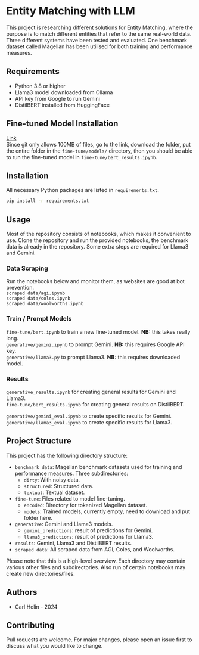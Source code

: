# Entity Matching with LLM

This project is researching different solutions for Entity Matching, where the purpose is to match different entities that refer to the same real-world data. Three different systems have been tested and evaluated. One benchmark dataset called Magellan has been utilised for both training and performance measures.

## Requirements

- Python 3.8 or higher
- Llama3 model downloaded from Ollama
- API key from Google to run Gemini
- DistilBERT installed from HuggingFace

## Fine-tuned Model Installation

[Link](https://drive.google.com/drive/folders/1ZvDsY_5Ot0U8rd1DjiWkZdLfSVPIiOw-?usp=drive_link)  
Since git only allows 100MB of files, go to the link, download the folder, put the entire folder in the `fine-tune/models/` directory, then you should be able to run the fine-tuned model in `fine-tune/bert_results.ipynb`.

## Installation

All necessary Python packages are listed in `requirements.txt`.

```bash
pip install -r requirements.txt
```

## Usage

Most of the repository consists of notebooks, which makes it convenient to use. Clone the repository and run the provided notebooks, the benchmark data is already in the repository. Some extra steps are required for Llama3 and Gemini.

### Data Scraping

Run the notebooks below and monitor them, as websites are good at bot prevention.  
`scraped data/agi.ipynb`  
`scraped data/coles.ipynb`  
`scraped data/woolworths.ipynb`

### Train / Prompt Models

`fine-tune/bert.ipynb` to train a new fine-tuned model. **NB:** this takes really long.  
`generative/gemini.ipynb` to prompt Gemini. **NB:** this requires Google API key.  
`generative/llama3.py` to prompt Llama3. **NB:** this requires downloaded model.

### Results

`generative_results.ipynb` for creating general results for Gemini and Llama3.  
`fine-tune/bert_results.ipynb` for creating general results on DistilBERT.

`generative/gemini_eval.ipynb` to create specific results for Gemini.  
`generative/llama3_eval.ipynb` to create specific results for Llama3.

## Project Structure

This project has the following directory structure:

- `benchmark data`: Magellan benchmark datasets used for training and performance measures. Three subdirectories:
  - `dirty`: With noisy data.
  - `structured`: Structured data.
  - `textual`: Textual dataset.
- `fine-tune`: Files related to model fine-tuning.
  - `encoded`: Directory for tokenized Magellan dataset.
  - `models`: Trained models, currently empty, need to download and put folder here.
- `generative`: Gemini and Llama3 models.
  - `gemini_predictions`: result of predictions for Gemini.
  - `llama3_predictions`: result of predictions for Llama3.
- `results`: Gemini, Llama3 and DistilBERT results.
- `scraped data`: All scraped data from AGI, Coles, and Woolworths.

Please note that this is a high-level overview. Each directory may contain various other files and subdirectories. Also run of certain notebooks may create new directories/files.

## Authors

- Carl Helin - 2024

## Contributing

Pull requests are welcome. For major changes, please open an issue first
to discuss what you would like to change.
